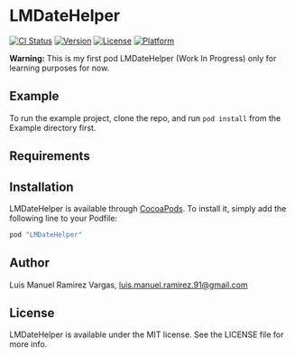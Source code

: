 # LMDateHelper

[![CI Status](http://img.shields.io/travis/LuisMDeveloper/LMDateHelper.svg?style=flat)](https://travis-ci.org/LuisMDeveloperLMDateHelper)
[![Version](https://img.shields.io/cocoapods/v/LMDateHelper.svg?style=flat)](http://cocoapods.org/pods/LMDateHelper)
[![License](https://img.shields.io/cocoapods/l/LMDateHelper.svg?style=flat)](http://cocoapods.org/pods/LMDateHelper)
[![Platform](https://img.shields.io/cocoapods/p/LMDateHelper.svg?style=flat)](http://cocoapods.org/pods/LMDateHelper)

**Warning:** This is my first pod LMDateHelper (Work In Progress) only for learning purposes for now.

## Example

To run the example project, clone the repo, and run `pod install` from the Example directory first.

## Requirements

## Installation

LMDateHelper is available through [CocoaPods](http://cocoapods.org). To install
it, simply add the following line to your Podfile:

```ruby
pod "LMDateHelper"
```

## Author

Luis Manuel Ramirez Vargas, luis.manuel.ramirez.91@gmail.com

## License

LMDateHelper is available under the MIT license. See the LICENSE file for more info.
